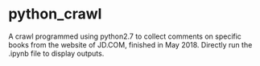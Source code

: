 # python_crawl
A crawl programmed using python2.7 to collect comments on specific books from the website of JD.COM, finished in May 2018.
Directly run the .ipynb file to display outputs. 
